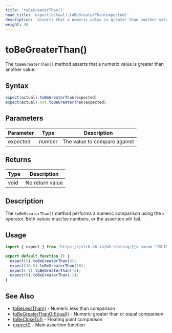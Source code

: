 ```yaml
---
title: 'toBeGreaterThan()'
head_title: 'expect(actual).toBeGreaterThan(expected)'
description: 'Asserts that a numeric value is greater than another value'
weight: 40
---
```


# toBeGreaterThan()

The `toBeGreaterThan()` method asserts that a numeric value is greater than another value.

## Syntax

```javascript
expect(actual).toBeGreaterThan(expected)
expect(actual).not.toBeGreaterThan(expected)
```

## Parameters

| Parameter | Type | Description |
| --- | --- | --- |
| expected | number | The value to compare against |

## Returns

| Type | Description |
| --- | --- |
| void | No return value |

## Description

The `toBeGreaterThan()` method performs a numeric comparison using the `>` operator. Both values must be numbers, or the assertion will fail.

## Usage

```javascript
import { expect } from 'https://jslib.k6.io/k6-testing/{{< param "JSLIB_TESTING_VERSION" >}}/index.js';

export default function () {
  expect(5).toBeGreaterThan(3);
  expect(10.5).toBeGreaterThan(10);
  expect(-1).toBeGreaterThan(-5);
  expect(0).toBeGreaterThan(-1);
}
```

## See Also

- [toBeLessThan()](https://grafana.com/docs/k6/<K6_VERSION>/javascript-api/jslib/k6-testing/non-retrying-assertions/tobelessthan) - Numeric less than comparison
- [toBeGreaterThanOrEqual()](https://grafana.com/docs/k6/<K6_VERSION>/javascript-api/jslib/k6-testing/non-retrying-assertions/tobegreaterthanorequal) - Numeric greater than or equal comparison
- [toBeCloseTo()](https://grafana.com/docs/k6/<K6_VERSION>/javascript-api/jslib/k6-testing/non-retrying-assertions/tobecloseto) - Floating point comparison
- [expect()](https://grafana.com/docs/k6/<K6_VERSION>/javascript-api/jslib/k6-testing/expect) - Main assertion function